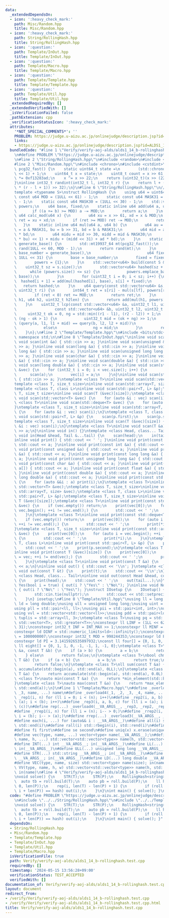 ```yaml
---
data:
  _extendedDependsOn:
  - icon: ':heavy_check_mark:'
    path: Misc/Random.hpp
    title: Misc/Random.hpp
  - icon: ':heavy_check_mark:'
    path: String/RollingHash.hpp
    title: String/RollingHash.hpp
  - icon: ':question:'
    path: Template/InOut.hpp
    title: Template/InOut.hpp
  - icon: ':question:'
    path: Template/Macro.hpp
    title: Template/Macro.hpp
  - icon: ':question:'
    path: Template/Template.hpp
    title: Template/Template.hpp
  - icon: ':question:'
    path: Template/Util.hpp
    title: Template/Util.hpp
  _extendedRequiredBy: []
  _extendedVerifiedWith: []
  _isVerificationFailed: false
  _pathExtension: cpp
  _verificationStatusIcon: ':heavy_check_mark:'
  attributes:
    '*NOT_SPECIAL_COMMENTS*': ''
    PROBLEM: https://judge.u-aizu.ac.jp/onlinejudge/description.jsp?id=ALDS1_14_B
    links:
    - https://judge.u-aizu.ac.jp/onlinejudge/description.jsp?id=ALDS1_14_B
  bundledCode: "#line 1 \"Verify/verify-aoj-alds/alds1_14_b-rollinghash.test.cpp\"\
    \n#define PROBLEM \"https://judge.u-aizu.ac.jp/onlinejudge/description.jsp?id=ALDS1_14_B\"\
    \n#line 2 \"String/RollingHash.hpp\"\n#include <random>\n#include <vector>\n\n\
    #line 2 \"Misc/Random.hpp\"\n#include <chrono>\n#include <cstdint>\ninline uint32_t\
    \ pcg32_fast() {\n    static uint64_t state =\n        (std::chrono::steady_clock::now().time_since_epoch().count()\
    \ << 1) + 1;\n    uint64_t x = state;\n    uint8_t count = x >> 61;\n    state\
    \ *= 0xf13283ad;\n    x ^= x >> 22;\n    return (uint32_t)(x >> (22 + count));\n\
    }\ninline int32_t randint(int32_t l, int32_t r) {\n    return l + (((int64_t)pcg32_fast()\
    \ * (r - l + 1)) >> 32);\n}\n#line 6 \"String/RollingHash.hpp\"\n// https://qiita.com/keymoon/items/11fac5627672a6d6a9f6\n\
    template <typename S>\nstruct RollingHash {\n    using u64 = uint64_t;\n    static\
    \ const u64 MOD = (1ULL << 61) - 1;\n    static const u64 MASK31 = (1ULL << 31)\
    \ - 1;\n    static const u64 MASK30 = (1ULL << 30) - 1;\n    std::vector<u64>\
    \ powers;\n    u64 base, fixed;\n    static inline u64 add(u64 a, u64 b) {\n \
    \       if ((a += b) >= MOD) a -= MOD;\n        return a;\n    }\n    static inline\
    \ u64 calc_mod(u64 x) {\n        u64 xu = x >> 61, xd = x & MOD;\n        u64\
    \ ret = xu + xd;\n        if (ret >= MOD) ret -= MOD;\n        return ret;\n \
    \   }\n    static inline u64 mul(u64 a, u64 b) {\n        u64 au = a >> 31, ad\
    \ = a & MASK31, bu = b >> 31, bd = b & MASK31;\n        u64 mid = ad * bu + au\
    \ * bd;\n        u64 midu = mid >> 30, midd = mid & MASK30;\n        return calc_mod(((au\
    \ * bu) << 1) + midu + (midd << 31) + ad * bd);\n    }\n    static inline u64\
    \ generate_base() {\n        std::mt19937_64 mt(pcg32_fast());\n        std::uniform_int_distribution<u64>\
    \ rand(1ULL << 60, MOD - 1);\n        return rand(mt);\n    }\n    explicit RollingHash(u64\
    \ base_number = generate_base(),\n                         u64 fixed_number =\
    \ 1ULL << 31) {\n        base = base_number;\n        fixed = fixed_number;\n\
    \        powers = {1};\n    }\n    std::vector<u64> build(const S &s) {\n    \
    \    uint32_t sz = s.size();\n        std::vector<u64> hashed(sz + 1, 0);\n  \
    \      while (powers.size() <= sz) {\n            powers.emplace_back(mul(powers.back(),\
    \ base));\n        }\n        for (uint32_t i = 0; i < sz; i++) {\n          \
    \  hashed[i + 1] = add(mul(hashed[i], base), s[i] + fixed);\n        }\n     \
    \   return hashed;\n    }\n    u64 query(const std::vector<u64> &s, uint32_t lf,\
    \ uint32_t ri) {\n        int64_t ret = s[ri] - mul(s[lf], powers[ri - lf]);\n\
    \        if (ret < 0) ret += MOD;\n        return ret;\n    }\n    u64 combine(u64\
    \ h1, u64 h2, uint32_t h2len) {\n        return add(mul(h1, powers[h2len]), h2);\n\
    \    }\n    uint32_t lcp(const std::vector<u64> &a, uint32_t l1, uint32_t r1,\n\
    \                 const std::vector<u64> &b, uint32_t l2, uint32_t r2) {\n   \
    \     uint32_t ok = 0, ng = std::min((r1 - l1), (r2 - l2)) + 1;\n        while\
    \ (ng - ok > 1) {\n            uint32_t mid = (ok + ng) >> 1;\n            if\
    \ (query(a, l1, l1 + mid) == query(b, l2, l2 + mid))\n                ok = mid;\n\
    \            else\n                ng = mid;\n        }\n        return ok;\n\
    \    }\n};\n#line 2 \"Template/Template.hpp\"\n#include <bits/stdc++.h>\nusing\
    \ namespace std;\n\n#line 8 \"Template/InOut.hpp\"\ninline void scan() {}\ninline\
    \ void scan(int &a) { std::cin >> a; }\ninline void scan(unsigned &a) { std::cin\
    \ >> a; }\ninline void scan(long &a) { std::cin >> a; }\ninline void scan(long\
    \ long &a) { std::cin >> a; }\ninline void scan(unsigned long long &a) { std::cin\
    \ >> a; }\ninline void scan(char &a) { std::cin >> a; }\ninline void scan(float\
    \ &a) { std::cin >> a; }\ninline void scan(double &a) { std::cin >> a; }\ninline\
    \ void scan(long double &a) { std::cin >> a; }\ninline void scan(std::vector<bool>\
    \ &vec) {\n    for (int32_t i = 0; i < vec.size(); i++) {\n        int a;\n  \
    \      scan(a);\n        vec[i] = a;\n    }\n}\ninline void scan(std::string &a)\
    \ { std::cin >> a; }\ntemplate <class T>\ninline void scan(std::vector<T> &vec);\n\
    template <class T, size_t size>\ninline void scan(std::array<T, size> &vec);\n\
    template <class T, class L>\ninline void scan(std::pair<T, L> &p);\ntemplate <class\
    \ T, size_t size>\ninline void scan(T (&vec)[size]);\ntemplate <class T>\ninline\
    \ void scan(std::vector<T> &vec) {\n    for (auto &i : vec) scan(i);\n}\ntemplate\
    \ <class T>\ninline void scan(std::deque<T> &vec) {\n    for (auto &i : vec) scan(i);\n\
    }\ntemplate <class T, size_t size>\ninline void scan(std::array<T, size> &vec)\
    \ {\n    for (auto &i : vec) scan(i);\n}\ntemplate <class T, class L>\ninline\
    \ void scan(std::pair<T, L> &p) {\n    scan(p.first);\n    scan(p.second);\n}\n\
    template <class T, size_t size>\ninline void scan(T (&vec)[size]) {\n    for (auto\
    \ &i : vec) scan(i);\n}\ntemplate <class T>\ninline void scan(T &a) {\n    std::cin\
    \ >> a;\n}\ninline void in() {}\ntemplate <class Head, class... Tail>\ninline\
    \ void in(Head &head, Tail &...tail) {\n    scan(head);\n    in(tail...);\n}\n\
    inline void print() { std::cout << ' '; }\ninline void print(const bool &a) {\
    \ std::cout << a; }\ninline void print(const int &a) { std::cout << a; }\ninline\
    \ void print(const unsigned &a) { std::cout << a; }\ninline void print(const long\
    \ &a) { std::cout << a; }\ninline void print(const long long &a) { std::cout <<\
    \ a; }\ninline void print(const unsigned long long &a) { std::cout << a; }\ninline\
    \ void print(const char &a) { std::cout << a; }\ninline void print(const char\
    \ a[]) { std::cout << a; }\ninline void print(const float &a) { std::cout << a;\
    \ }\ninline void print(const double &a) { std::cout << a; }\ninline void print(const\
    \ long double &a) { std::cout << a; }\ninline void print(const std::string &a)\
    \ {\n    for (auto &&i : a) print(i);\n}\ntemplate <class T>\ninline void print(const\
    \ std::vector<T> &vec);\ntemplate <class T, size_t size>\ninline void print(const\
    \ std::array<T, size> &vec);\ntemplate <class T, class L>\ninline void print(const\
    \ std::pair<T, L> &p);\ntemplate <class T, size_t size>\ninline void print(const\
    \ T (&vec)[size]);\ntemplate <class T>\ninline void print(const std::vector<T>\
    \ &vec) {\n    if (vec.empty()) return;\n    print(vec[0]);\n    for (auto i =\
    \ vec.begin(); ++i != vec.end();) {\n        std::cout << ' ';\n        print(*i);\n\
    \    }\n}\ntemplate <class T>\ninline void print(const std::deque<T> &vec) {\n\
    \    if (vec.empty()) return;\n    print(vec[0]);\n    for (auto i = vec.begin();\
    \ ++i != vec.end();) {\n        std::cout << ' ';\n        print(*i);\n    }\n\
    }\ntemplate <class T, size_t size>\ninline void print(const std::array<T, size>\
    \ &vec) {\n    print(vec[0]);\n    for (auto i = vec.begin(); ++i != vec.end();)\
    \ {\n        std::cout << ' ';\n        print(*i);\n    }\n}\ntemplate <class\
    \ T, class L>\ninline void print(const std::pair<T, L> &p) {\n    print(p.first);\n\
    \    std::cout << ' ';\n    print(p.second);\n}\ntemplate <class T, size_t size>\n\
    inline void print(const T (&vec)[size]) {\n    print(vec[0]);\n    for (auto i\
    \ = vec; ++i != end(vec);) {\n        std::cout << ' ';\n        print(*i);\n\
    \    }\n}\ntemplate <class T>\ninline void print(const T &a) {\n    std::cout\
    \ << a;\n}\ninline void out() { std::cout << '\\n'; }\ntemplate <class T>\ninline\
    \ void out(const T &t) {\n    print(t);\n    std::cout << '\\n';\n}\ntemplate\
    \ <class Head, class... Tail>\ninline void out(const Head &head, const Tail &...tail)\
    \ {\n    print(head);\n    std::cout << ' ';\n    out(tail...);\n}\ninline void\
    \ Yes(bool i = true) { out(i ? \"Yes\" : \"No\"); }\ninline void No(bool i = true)\
    \ { out(i ? \"No\" : \"Yes\"); }\nstruct IOsetup {\n    IOsetup() {\n        std::ios::sync_with_stdio(false);\n\
    \        std::cin.tie(nullptr);\n        std::cout << std::setprecision(10);\n\
    \    }\n} iosetup;\n#line 8 \"Template/Util.hpp\"\nusing ll = long long;\nusing\
    \ ld = long double;\nusing ull = unsigned long long;\nusing uint = unsigned int;\n\
    using pll = std::pair<ll, ll>;\nusing pii = std::pair<int, int>;\nusing vl = std::vector<ll>;\n\
    using vvl = std::vector<std::vector<ll>>;\nusing pdd = std::pair<ld, ld>;\nusing\
    \ tuplis = std::array<ll, 3>;\ntemplate <class T>\nusing pq = std::priority_queue<T,\
    \ std::vector<T>, std::greater<T>>;\nconstexpr ll LINF = (1LL << 62) - (1LL <<\
    \ 31);\nconstexpr int32_t INF = INT_MAX >> 1;\nconstexpr ll MINF = 1LL << 40;\n\
    constexpr ld DINF = std::numeric_limits<ld>::infinity();\nconstexpr int32_t MODD\
    \ = 1000000007;\nconstexpr int32_t MOD = 998244353;\nconstexpr ld EPS = 1e-9;\n\
    constexpr ld PI = 3.1415926535897932;\nconst ll four[] = {0, 1, 0, -1, 0};\nconst\
    \ ll eight[] = {0, 1, 1, 0, -1, -1, 1, -1, 0};\ntemplate <class T>\nbool chmin(T\
    \ &a, const T &b) {\n    if (a > b) {\n        a = b;\n        return true;\n\
    \    } else\n        return false;\n}\ntemplate <class T>\nbool chmax(T &a, const\
    \ T &b) {\n    if (a < b) {\n        a = b;\n        return true;\n    } else\n\
    \        return false;\n}\ntemplate <class T>\nll sum(const T &a) {\n    return\
    \ accumulate(std::begin(a), std::end(a), 0LL);\n}\ntemplate <class T>\nld dsum(const\
    \ T &a) {\n    return accumulate(std::begin(a), std::end(a), 0.0L);\n}\ntemplate\
    \ <class T>\nauto min(const T &a) {\n    return *min_element(std::begin(a), std::end(a));\n\
    }\ntemplate <class T>\nauto max(const T &a) {\n    return *max_element(std::begin(a),\
    \ std::end(a));\n}\n#line 1 \"Template/Macro.hpp\"\n#define _overload3(_1, _2,\
    \ _3, name, ...) name\n#define _overload4(_1, _2, _3, _4, name, ...) name\n#define\
    \ _rep1(i, n) for (ll i = 0; i < (n); i++)\n#define _rep2(i, a, b) for (ll i =\
    \ (a); i < (b); i++)\n#define _rep3(i, a, b, c) for (ll i = (a); i < (b); i +=\
    \ (c))\n#define rep(...) _overload4(__VA_ARGS__, _rep3, _rep2, _rep1)(__VA_ARGS__)\n\
    #define _rrep1(i, n) for (ll i = (n); i-- > 0;)\n#define _rrep2(i, a, b) for (ll\
    \ i = (b); i-- > (a);)\n#define rrep(...) _overload3(__VA_ARGS__, _rrep2, _rrep1)(__VA_ARGS__)\n\
    #define each(i, ...) for (auto&& i : __VA_ARGS__)\n#define all(i) std::begin(i),\
    \ std::end(i)\n#define rall(i) std::rbegin(i), std::rend(i)\n#define len(x) ((ll)(x).size())\n\
    #define fi first\n#define se second\n#define uniq(x) x.erase(unique(all(x)), std::end(x))\n\
    #define vec(type, name, ...) vector<type> name(__VA_ARGS__);\n#define vv(type,\
    \ name, h, ...) std::vector<std::vector<type>> name(h, std::vector<type>(__VA_ARGS__));\n\
    #define INT(...) int __VA_ARGS__; in(__VA_ARGS__)\n#define LL(...) long long __VA_ARGS__;\
    \ in(__VA_ARGS__)\n#define ULL(...) unsigned long long __VA_ARGS__; in(__VA_ARGS__)\n\
    #define STR(...) std::string __VA_ARGS__; in(__VA_ARGS__)\n#define CHR(...) char\
    \ __VA_ARGS__; in(__VA_ARGS__)\n#define LD(...) long double __VA_ARGS__; in(__VA_ARGS__)\n\
    #define VEC(type, name, size) std::vector<type> name(size); in(name)\n#define\
    \ VV(type, name, h, w) std::vector<std::vector<type>> name(h, std::vector<type>(w));\
    \ in(name)\n#line 4 \"Verify/verify-aoj-alds/alds1_14_b-rollinghash.test.cpp\"\
    \nvoid solve() {\n    STR(T);\n    STR(P);\n    RollingHash<string> roll;\n  \
    \  auto tb = roll.build(T);\n    auto pb = roll.build(P);\n    ll hash = roll.query(pb,\
    \ 0, len(P));\n    rep(i, len(T) - len(P) + 1) {\n        if (roll.query(tb, i,\
    \ i + len(P)) == hash) out(i);\n    }\n}\nint main() { solve(); }\n"
  code: "#define PROBLEM \"https://judge.u-aizu.ac.jp/onlinejudge/description.jsp?id=ALDS1_14_B\"\
    \n#include \"../../String/RollingHash.hpp\"\n#include \"../../Template/Template.hpp\"\
    \nvoid solve() {\n    STR(T);\n    STR(P);\n    RollingHash<string> roll;\n  \
    \  auto tb = roll.build(T);\n    auto pb = roll.build(P);\n    ll hash = roll.query(pb,\
    \ 0, len(P));\n    rep(i, len(T) - len(P) + 1) {\n        if (roll.query(tb, i,\
    \ i + len(P)) == hash) out(i);\n    }\n}\nint main() { solve(); }"
  dependsOn:
  - String/RollingHash.hpp
  - Misc/Random.hpp
  - Template/Template.hpp
  - Template/InOut.hpp
  - Template/Util.hpp
  - Template/Macro.hpp
  isVerificationFile: true
  path: Verify/verify-aoj-alds/alds1_14_b-rollinghash.test.cpp
  requiredBy: []
  timestamp: '2024-05-15 13:56:28+09:00'
  verificationStatus: TEST_ACCEPTED
  verifiedWith: []
documentation_of: Verify/verify-aoj-alds/alds1_14_b-rollinghash.test.cpp
layout: document
redirect_from:
- /verify/Verify/verify-aoj-alds/alds1_14_b-rollinghash.test.cpp
- /verify/Verify/verify-aoj-alds/alds1_14_b-rollinghash.test.cpp.html
title: Verify/verify-aoj-alds/alds1_14_b-rollinghash.test.cpp
---
```

